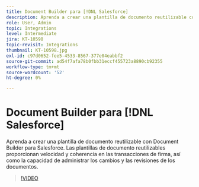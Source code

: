 ```yaml
---
title: Document Builder para [!DNL Salesforce]
description: Aprenda a crear una plantilla de documento reutilizable con Document Builder para Salesforce
role: User, Admin
topic: Integrations
level: Intermediate
jira: KT-10598
topic-revisit: Integrations
thumbnail: KT-10598.jpg
exl-id: c97d0652-fee5-4533-8567-377e04eabbf2
source-git-commit: ad54f7afa78b0fbb31eccf455723a8890cb92355
workflow-type: tm+mt
source-wordcount: '52'
ht-degree: 0%

---
```


# Document Builder para [!DNL Salesforce]

Aprenda a crear una plantilla de documento reutilizable con Document Builder para Salesforce. Las plantillas de documento reutilizables proporcionan velocidad y coherencia en las transacciones de firma, así como la capacidad de administrar los cambios y las revisiones de los documentos.

>[!VIDEO](https://video.tv.adobe.com/v/3409414?quality=12&learn=on&hidetitle=true)
